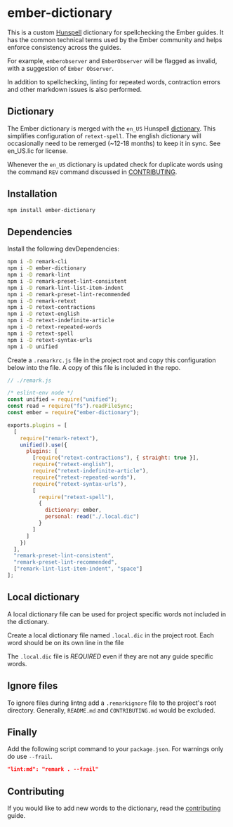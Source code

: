 # ember-dictionary

This is a custom [Hunspell](http://hunspell.github.io) dictionary for spellchecking the Ember guides.  It has the common technical terms used by the Ember community and helps enforce consistency across the guides.

For example, `emberobserver` and `EmberObserver` will be flagged as invalid, with a suggestion of `Ember Observer`.

In addition to spellchecking, linting for repeated words, contraction errors and other markdown issues is also performed.

## Dictionary
The Ember dictionary is merged with the `en_US` Hunspell [dictionary](http://wordlist.sourceforge.net). This simplifies configuration of `retext-spell`.  The english dictionary will occasionally need to be remerged (~12-18 months) to keep it in sync. See en_US.lic for license. 

Whenever the `en_US` dictionary is updated check for duplicate words using the command `REV` command discussed in [CONTRIBUTING](contributing#finally).

## Installation

```bash
npm install ember-dictionary
```

## Dependencies

Install the following devDependencies:

```bash
npm i -D remark-cli
npm i -D ember-dictionary
npm i -D remark-lint
npm i -D remark-preset-lint-consistent
npm i -D remark-lint-list-item-indent
npm i -D remark-preset-lint-recommended
npm i -D remark-retext
npm i -D retext-contractions
npm i -D retext-english
npm i -D retext-indefinite-article
npm i -D retext-repeated-words
npm i -D retext-spell
npm i -D retext-syntax-urls
npm i -D unified
```

Create a `.remarkrc.js` file in the project root and copy this configuration below into the file. A copy of this file is included in the repo.

```js
// ./remark.js

/* eslint-env node */
const unified = require("unified");
const read = require("fs").readFileSync;
const ember = require("ember-dictionary");

exports.plugins = [
  [
    require("remark-retext"),
    unified().use({
      plugins: [
        [require("retext-contractions"), { straight: true }],
        require("retext-english"),
        require("retext-indefinite-article"),
        require("retext-repeated-words"),
        require("retext-syntax-urls"),
        [
          require("retext-spell"),
          {
            dictionary: ember,
            personal: read("./.local.dic")
          }
        ]
      ]
    })
  ],
  "remark-preset-lint-consistent",
  "remark-preset-lint-recommended",
  ["remark-lint-list-item-indent", "space"]
];
```

## Local dictionary

A local dictionary file can be used for project specific words not included in the dictionary.

Create a local dictionary file named `.local.dic` in the project root. Each word should be on its own line in the file

The `.local.dic` file is _REQUIRED_ even if they are not any guide specific words.

## Ignore files

To ignore files during lintng add a `.remarkignore` file to the project's root directory. Generally, `README.md` and `CONTRIBUTING.md` would be excluded.

## Finally

Add the following script command to your `package.json`. For warnings only do use `--frail`. 

```json
"lint:md": "remark . --frail"
```


## Contributing

If you would like to add new words to the dictionary, read the [contributing](./contributing.md) guide.
